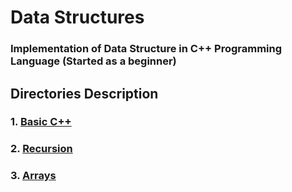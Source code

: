 # Data Structures
### Implementation of Data Structure in C++ Programming Language (Started as a beginner)  
## Directories Description
### 1. [Basic C++](https://github.com/Nitesh-Singh-5/Placement-Preparation/tree/master/coding-prep/Basic%20C%2B%2B)
### 2. [Recursion](https://github.com/Nitesh-Singh-5/Placement-Preparation/tree/master/coding-prep/DSA/1.%20Recursion)
### 3. [Arrays](https://github.com/Nitesh-Singh-5/Placement-Preparation/tree/master/coding-prep/DSA/2.%20Arrays)
